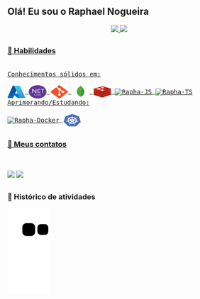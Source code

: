 ## Olá! Eu sou o Raphael Nogueira
<div align="center">
  <a href="https://github.com/raphanogueira">
  <img height="150em" src="https://github-readme-stats.vercel.app/api?username=raphanogueira&show_icons=true&theme=tokyonight&include_all_commits=true&count_private=true"/>
  <img height="140em" src="https://github-readme-stats.vercel.app/api/top-langs/?username=raphanogueira&layout=compact&langs_count=7&theme=tokyonight"/>
</div>
  
  ##
  
### 📖 Habilidades
<div style="display: inline_block"><br>
  <kbd align="center">
    <kbd class="panel-heading">Conhecimentos sólidos em: </kbd>
      <br>
      <br>
      <img title="Azure" align="center" alt="Rapha-Azure" height="30" width="40" src="https://raw.githubusercontent.com/devicons/devicon/master/icons/azure/azure-original.svg" style="box-shadow: 0 0 1em white">
      <img title=".Net Core" align="center" alt="Rapha-dotnetcore" height="30" width="40" src="https://raw.githubusercontent.com/devicons/devicon/master/icons/dotnetcore/dotnetcore-original.svg" style="box-shadow: 0 0 1em white">
      <img title="Git" align="center" alt="Rapha-Git" height="30" width="40" src="https://raw.githubusercontent.com/devicons/devicon/master/icons/git/git-original.svg" style="box-shadow: 0 0 1em white">
      <img title="MongoDB" align="center" alt="Rapha-MongoDb" height="30" width="40" src="https://raw.githubusercontent.com/devicons/devicon/master/icons/mongodb/mongodb-original.svg" style="box-shadow: 0 0 1em white">
      <img title="Redis" align="center" alt="Rapha-Redis" height="30" width="40" src="https://raw.githubusercontent.com/devicons/devicon/master/icons/redis/redis-original.svg" style="box-shadow: 0 0 1em white">
      <img title="JavaScript" align="center" alt="Rapha-JS" height="30" width="40" src="https://cdn.jsdelivr.net/gh/devicons/devicon/icons/javascript/javascript-original.svg" style="box-shadow: 0 0 1em white">
      <img title="TypeScript" align="center" alt="Rapha-TS" height="30" width="40" src="https://cdn.jsdelivr.net/gh/devicons/devicon/icons/typescript/typescript-original.svg" style="box-shadow: 0 0 1em white">
  </kbd>
  <kbd align="center">
    <kbd class="panel-heading">Aprimorando/Estudando: </kbd>
      <br>
      <br>
      <img title="Docker" align="center" alt="Rapha-Docker" height="30" width="40" src="https://cdn.jsdelivr.net/gh/devicons/devicon/icons/docker/docker-plain.svg" style="box-shadow: 0 0 1em white">
      <img title="Kubernetes" align="center" alt="Rapha-Kubernetes" height="30" width="40" src="https://raw.githubusercontent.com/devicons/devicon/master/icons/kubernetes/kubernetes-plain.svg" style="box-shadow: 0 0 1em white">
  </kbd>
</div>

  ##
  
  ### 💬 Meus contatos
  <br>
  <br>
<div>
  <a href = "mailto:raphael_dc1nogueira@hotmail.com.br"><img src="https://img.shields.io/badge/Microsoft_Outlook-0078D4?style=for-the-badge&logo=microsoft-outlook&logoColor=white" target="_blank"></a>
  <a href="https://www.linkedin.com/in/raphanogueira/" target="_blank"><img src="https://img.shields.io/badge/-LinkedIn-%230077B5?style=for-the-badge&logo=linkedin&logoColor=white" target="_blank"></a>

  ##
  
  ### 📜 Histórico de atividades
  ![Snake animation](https://github.com/raphanogueira/raphanogueira/blob/output/github-contribution-grid-snake.svg)
  
</div>
